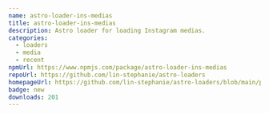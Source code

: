 ```yaml
---
name: astro-loader-ins-medias
title: astro-loader-ins-medias
description: Astro loader for loading Instagram medias.
categories:
  - loaders
  - media
  - recent
npmUrl: https://www.npmjs.com/package/astro-loader-ins-medias
repoUrl: https://github.com/lin-stephanie/astro-loaders
homepageUrl: https://github.com/lin-stephanie/astro-loaders/blob/main/packages/astro-loader-ins-medias/
badge: new
downloads: 201
---
```

